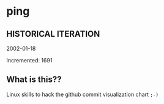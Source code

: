 # ping

## HISTORICAL ITERATION
2002-01-18

Incremented: 1691

## What is this?? 
Linux skills to hack the github commit visualization chart `;-)`
